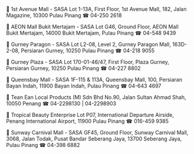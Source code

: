 📍 1st Avenue Mall - SASA
Lot 1-13A, First Floor, 1st Avenue Mall, 182, Jalan Magazine, 10300 Pulau Pinang
☎︎ 04-250 2618

📍 AEON Mall Bukit Mertajam - SASA
Lot G46, Ground Floor, AEON Mall Bukit Mertajam, 14000 Bukit Mertajam, Pulau Pinang
☎︎ 04-548 9439

📍 Gurney Paragon - SASA
Lot L2-08, Level 2, Gurney Paragon Mall, 163D-2-08, Persiaran Gurney, 10250 Pulau Pinang
☎︎ 04-218 9055

📍 Gurney Plaza - SASA
Lot 170-01-46/47, First Floor, Plaza Gurney, Persiaran Gurney, 10250 Pulau Pinang
☎︎ 04-227 8802

📍 Queensbay Mall - SASA
1F-115 & 113A, Queensbay Mall, 100, Persiaran Bayan Indah, 11900 Bayan Indah, Pulau Pinang
☎︎ 04-643 4697

📍 Tean Ean Local Products (M) Sdn Bhd
No.90, Jalan Sultan Ahmad Shah,
10050 Penang
☎︎ 04-2298130 | 04-2298903

📍 Tropical Beauty Enterprise
Lot P07, International Departure Airside, Penang International Airport, 11900 Pulau Pinang
☎︎ 016-459 9385

📍 Sunway Carnival Mall - SASA
GF45, Ground Floor, Sunway Carnival Mall, 3068, Jalan Todak, Pusat Bandar Seberang Jaya, 13700 Seberang Jaya, Pulau Pinang
☎︎ 04-398 6882

